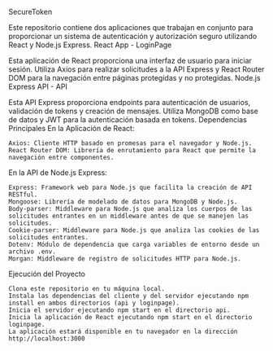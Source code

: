 SecureToken

Este repositorio contiene dos aplicaciones que trabajan en conjunto para proporcionar un sistema de autenticación y autorización seguro utilizando React y Node.js Express.
React App - LoginPage

Esta aplicación de React proporciona una interfaz de usuario para iniciar sesión. Utiliza Axios para realizar solicitudes a la API Express y React Router DOM para la navegación entre páginas protegidas y no protegidas.
Node.js Express API - API

Esta API Express proporciona endpoints para autenticación de usuarios, validación de tokens y creación de mensajes. Utiliza MongoDB como base de datos y JWT para la autenticación basada en tokens.
Dependencias Principales
En la Aplicación de React:

    Axios: Cliente HTTP basado en promesas para el navegador y Node.js.
    React Router DOM: Librería de enrutamiento para React que permite la navegación entre componentes.

En la API de Node.js Express:

    Express: Framework web para Node.js que facilita la creación de API RESTful.
    Mongoose: Librería de modelado de datos para MongoDB y Node.js.
    Body-parser: Middleware para Node.js que analiza los cuerpos de las solicitudes entrantes en un middleware antes de que se manejen las solicitudes.
    Cookie-parser: Middleware para Node.js que analiza las cookies de las solicitudes entrantes.
    Dotenv: Módulo de dependencia que carga variables de entorno desde un archivo .env.
    Morgan: Middleware de registro de solicitudes HTTP para Node.js.

Ejecución del Proyecto

    Clona este repositorio en tu máquina local.
    Instala las dependencias del cliente y del servidor ejecutando npm install en ambos directorios (api y loginpage).
    Inicia el servidor ejecutando npm start en el directorio api.
    Inicia la aplicación de React ejecutando npm start en el directorio loginpage.
    La aplicación estará disponible en tu navegador en la dirección http://localhost:3000